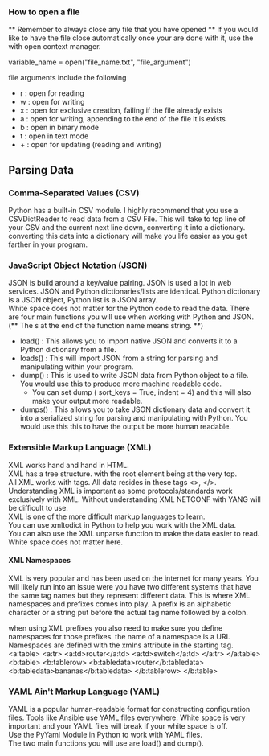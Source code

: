### How to open a file
** Remember to always close any file that you have opened **
If you would like to have the file close automatically once your are done with it, use the with open context manager.

variable_name = open("file_name.txt", "file_argument")

file arguments include the following
- r : open for reading
- w : open for writing
- x : open for exclusive creation, failing if the file already exists
- a : open for writing, appending to the end of the file it is exists
- b : open in binary mode
- t : open in text mode
- \+ : open for updating (reading and writing)

## Parsing Data
### Comma-Separated Values (CSV)
Python has a built-in CSV module.
I highly recommend that you use a CSVDictReader to read data from a CSV File.
This will take to top line of your CSV and the current next line down, converting it into a dictionary. converting this data into a dictionary will make you life easier as you get farther in your program.  
### JavaScript Object Notation (JSON)
JSON is build around a key/value pairing. JSON is used a lot in web services.
JSON and Python dictionaries/lists are identical. Python dictionary is a JSON object, Python list is a JSON array.  
White space does not matter for the Python code to read the data.
There are four main functions you will use when working with Python and JSON.
  (** The s at the end of the function name means string. **)
- load() : This allows you to import native JSON and converts it to a Python dictionary from a file.
- loads() : This will import JSON from a string for parsing and manipulating within your program.
- dump() : This is used to write JSON data from Python object to a file. You would use this to produce more machine readable code.
  - You can set dump ( sort_keys = True, indent = 4) and this will also make your output more readable.
- dumps() : This allows you to take JSON dictionary data and convert it into a serialized string for parsing and manipulating with Python. You would use this this to have the output be more human readable.
### Extensible Markup Language (XML)
XML works hand and hand in HTML.  
XML has a tree structure. with the root element being at the very top.  
All XML works with tags. All data resides in these tags <>, </>.  
Understanding XML is important as some protocols/standards work exclusively with XML. Without understanding XML NETCONF with YANG will be difficult to use.  
XML is one of the more difficult markup languages to learn.  
You can use xmltodict in Python to help you work with the XML data.  
You can also use the XML unparse function to make the data easier to read.
White space does not matter here.
#### XML Namespaces
XML is very popular and has been used on the internet for many years. You will likely run into an issue were you have two different systems that have the same tag names but they represent different data. This is where XML namespaces and prefixes comes into play.
A prefix is an alphabetic character or a string put before the actual tag name followed by a colon.

when using XML prefixes you also need to make sure you define namespaces for those prefixes. the name of a namespace is a URI. Namespaces are defined with the xmlns attribute in the starting tag.
<a:table>
  <a:tr>
    <a:td>router</a:td>
    <a:td>switch</a:td>
  </a:tr>
</a:table>
<b:table>
  <b:tablerow>
    <b:tabledata>router</b:tabledata>
    <b:tabledata>bananas</b:tabledata>
  </b:tablerow>
</b:table>
### YAML Ain't Markup Language (YAML)
YAML is a popular human-readable format for constructing configuration files.
Tools like Ansible use YAML files everywhere.
White space is very important and your YAML files will break if your white space is off.  
Use the PyYaml Module in Python to work with YAML files.  
The two main functions you will use are load() and dump().
